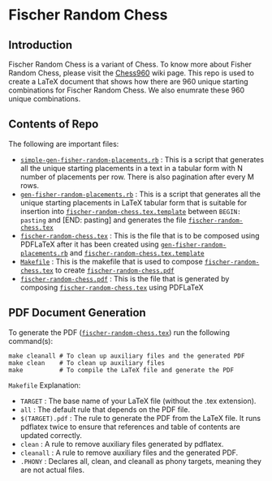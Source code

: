 # Fischer Random Chess
## Introduction
Fischer Random Chess is a variant of Chess. To know more about Fisher Random Chess, please visit the [Chess960](https://en.wikipedia.org/wiki/Chess960) wiki page.
This repo is used to create a LaTeX document that shows how there are 960 unique starting combinations for Fischer Random Chess. We also enumrate these 960 unique combinations.

## Contents of Repo
The following are important files:
+ [`simple-gen-fisher-random-placements.rb`](./ruby/simple-gen-fisher-random-placements.rb)
  : This is a script that generates all the unique starting placements in a text in a tabular form with N number of placements per row. There is also pagination after every M rows.
+ [`gen-fisher-random-placements.rb`](./ruby/gen-fisher-random-placements.rb)
  : This is a script that generates all the unique starting placements in LaTeX tabular form that is suitable for insertion into [`fischer-random-chess.tex.template`](./tex/fischer-random-chess.tex.template) between `BEGIN: pasting` and [END: pasting] and generates the file [`fischer-random-chess.tex`](./tex/fischer-random-chess.tex)
+ [`fischer-random-chess.tex`](./tex/fischer-random-chess.tex)
  : This is the file that is to be composed using PDFLaTeX after it has been created using [`gen-fisher-random-placements.rb`](./ruby/gen-fisher-random-placements.rb) and [`fischer-random-chess.tex.template`](./tex/fischer-random-chess.tex.template)
+ [`Makefile`](./tex/Makefile)
  : This is the makefile that is used to compose [`fischer-random-chess.tex`](./tex/fischer-random-chess.tex) to create [`fischer-random-chess.pdf`](./tex/fischer-random-chess.pdf)
+ [`fischer-random-chess.pdf`](./tex/fischer-random-chess.pdf)
  : This is the file that is generated by composing [`fischer-random-chess.tex`](./tex/fischer-random-chess.tex) using PDFLaTeX


## PDF Document Generation
To generate the PDF ([`fischer-random-chess.tex`](./tex/fischer-random-chess.tex)) run the following command(s):
```
make cleanall # To clean up auxiliary files and the generated PDF
make clean    # To clean up auxiliary files
make          # To compile the LaTeX file and generate the PDF
```

`Makefile` Explanation:  
+ `TARGET`
  : The base name of your LaTeX file (without the .tex extension).
+ `all`
  : The default rule that depends on the PDF file.
+ `$(TARGET).pdf`
  : The rule to generate the PDF from the LaTeX file. It runs pdflatex twice to ensure that references and table of contents are updated correctly.
+ `clean`
  : A rule to remove auxiliary files generated by pdflatex.
+ `cleanall`
  : A rule to remove auxiliary files and the generated PDF.
+ `.PHONY`
  : Declares all, clean, and cleanall as phony targets, meaning they are not actual files.
